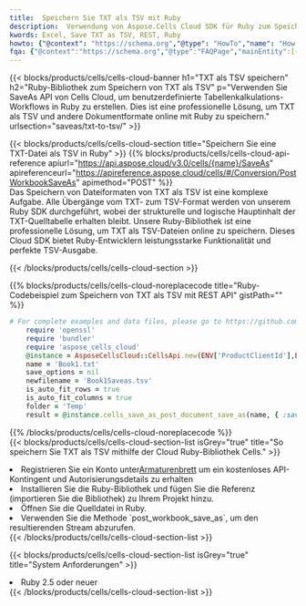 ```yaml
---
title:  Speichern Sie TXT als TSV mit Ruby
description:  Verwendung von Aspose.Cells Cloud SDK für Ruby zum Speichern von TXT-Formatdateien als TSV-Formatdateien.
kwords: Excel, Save TXT as TSV, REST, Ruby
howto: {"@context": "https://schema.org","@type": "HowTo","name": "How to save TXT as TSV using the Cells Cloud Ruby library.","description": "How to save TXT as TSV using the Cells Cloud Ruby library.","image": {"@type": "ImageObject"},"url": "/ruby/saveas/txt-to-tsv/","step": [{ "@type": "HowToStep","name": "How to save TXT as TSV using the Cells Cloud Ruby library. step 1", "image": {"@type": "ImageObject",},"url": "/ruby/saveas/txt-to-tsv/","text": "Register an account at <a href='https://dashboard.aspose.cloud/'>Dashboard</a> to get free API quota & authorization details",},{ "@type": "HowToStep","name": "How to save TXT as TSV using the Cells Cloud Ruby library. step 1", "image": {"@type": "ImageObject",},"url": "/ruby/saveas/txt-to-tsv/","text": "Install Ruby library and add the reference (import the library) to your project.",},{ "@type": "HowToStep","name": "How to save TXT as TSV using the Cells Cloud Ruby library. step 1", "image": {"@type": "ImageObject",},"url": "/ruby/saveas/txt-to-tsv/","text": "Open the source file in Ruby.",},{ "@type": "HowToStep","name": "How to save TXT as TSV using the Cells Cloud Ruby library. step 1", "image": {"@type": "ImageObject",},"url": "/ruby/saveas/txt-to-tsv/","text": "Use the `post_workbook_save_as` method to retrieve the resulting stream.",}, ],"supply": {"@type": "HowToSupply","name": "document"},"tool": [{"@type": "HowToTool","name": "RubyMine, Visual Studio Code, Aptana Studio, NetBeans"},{"@type": "HowToTool","name": "Aspose Cells"}],"totalTime": "PT6M"}
fqa: {"@context":"https://schema.org","@type":"FAQPage","mainEntity":[{"@type":"Question","name":"Why save file as other formats file in C# using REST API?","acceptedAnswer":{"@type":"Answer","text":"Documents are encoded in many ways, and some files may be incompatible with the software you use. To open and read such files, just save them as appropriate file formats.<br/><ol><li>Install .NET SDK and add the reference (import the library) to your project.</li><li>Open the source file in C# using REST API.</li><li>Call the PostWorkbookSaveAsRequest() method, passing an output filename with required extension.</li><li>Get the result of save as a separate file.</li></ol>"}},{"@type":"Question","name":"What file formats can I save as with your C# library?","acceptedAnswer":{"@type":"Answer","text":"We support a variety of file formats for conversion using .NET library, including XLSX, Excel, xls , PDF, CSV, HTML, Markdown, XML, PNG, JPG, TIFF, Json, TXT and many more."}},{"@type":"Question","name":"What is the maximum allowed file size for conversion using this .NET library?","acceptedAnswer":{"@type":"Answer","text":"There are no file size limits for format conversions using .NET library."}}]}
---
```

{{< blocks/products/cells/cells-cloud-banner h1="TXT als TSV speichern" h2="Ruby-Bibliothek zum Speichern von TXT als TSV" p="Verwenden Sie SaveAs API von Cells Cloud, um benutzerdefinierte Tabellenkalkulations-Workflows in Ruby zu erstellen. Dies ist eine professionelle Lösung, um TXT als TSV und andere Dokumentformate online mit Ruby zu speichern." urlsection="saveas/txt-to-tsv/" >}}

{{< blocks/products/cells/cells-cloud-section title="Speichern Sie eine TXT-Datei als TSV in Ruby" >}}
{{% blocks/products/cells/cells-cloud-api-reference apiurl="https://api.aspose.cloud/v3.0/cells/{name}/SaveAs" apireferenceurl="https://apireference.aspose.cloud/cells/#/Conversion/PostWorkbookSaveAs" apimethod="POST" %}}
<br/>
Das Speichern von Dateiformaten von TXT als TSV ist eine komplexe Aufgabe. Alle Übergänge vom TXT- zum TSV-Format werden von unserem Ruby SDK durchgeführt, wobei der strukturelle und logische Hauptinhalt der TXT-Quelltabelle erhalten bleibt. Unsere Ruby-Bibliothek ist eine professionelle Lösung, um TXT als TSV-Dateien online zu speichern. Dieses Cloud SDK bietet Ruby-Entwicklern leistungsstarke Funktionalität und perfekte TSV-Ausgabe.

{{< /blocks/products/cells/cells-cloud-section >}}

{{% blocks/products/cells/cells-cloud-noreplacecode title="Ruby-Codebeispiel zum Speichern von TXT als TSV mit REST API" gistPath="" %}}
  
```ruby
# For complete examples and data files, please go to https://github.com/aspose-cells-cloud/aspose-cells-cloud-ruby/
    require 'openssl'
    require 'bundler'
    require 'aspose_cells_cloud'
    @instance = AsposeCellsCloud::CellsApi.new(ENV['ProductClientId'],ENV['ProductClientSecret'])
    name = 'Book1.txt'
    save_options = nil
    newfilename = 'Book1Saveas.tsv'
    is_auto_fit_rows = true
    is_auto_fit_columns = true
    folder = 'Temp'
    result = @instance.cells_save_as_post_document_save_as(name, { :save_options=>save_options, :newfilename=>(folder+"/"+newfilename), :is_auto_fit_rows=>is_auto_fit_rows, :is_auto_fit_columns=>is_auto_fit_columns, :folder=>folder})
```
  
{{% /blocks/products/cells/cells-cloud-noreplacecode %}}
<br/>
{{< blocks/products/cells/cells-cloud-section-list isGrey="true" title="So speichern Sie TXT als TSV mithilfe der Cloud Ruby-Bibliothek Cells." >}}
<li> Registrieren Sie ein Konto unter<a href="https://dashboard.aspose.cloud/">Armaturenbrett</a> um ein kostenloses API-Kontingent und Autorisierungsdetails zu erhalten</li>
<li>Installieren Sie die Ruby-Bibliothek und fügen Sie die Referenz (importieren Sie die Bibliothek) zu Ihrem Projekt hinzu.</li>
<li>Öffnen Sie die Quelldatei in Ruby.</li>
<li>Verwenden Sie die Methode `post_workbook_save_as`, um den resultierenden Stream abzurufen.</li>
{{< /blocks/products/cells/cells-cloud-section-list >}}

{{< blocks/products/cells/cells-cloud-section-list isGrey="true" title="System Anforderungen" >}}
<li>Ruby 2.5 oder neuer</li>
{{< /blocks/products/cells/cells-cloud-section-list >}}
